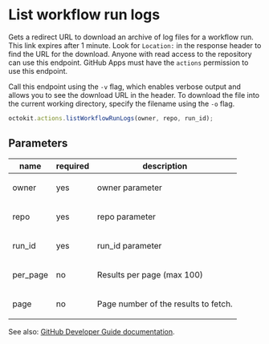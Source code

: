 # List workflow run logs

Gets a redirect URL to download an archive of log files for a workflow run. This link expires after 1 minute. Look for `Location:` in the response header to find the URL for the download. Anyone with read access to the repository can use this endpoint. GitHub Apps must have the `actions` permission to use this endpoint.

Call this endpoint using the `-v` flag, which enables verbose output and allows you to see the download URL in the header. To download the file into the current working directory, specify the filename using the `-o` flag.

```js
octokit.actions.listWorkflowRunLogs(owner, repo, run_id);
```

## Parameters

<table>
  <thead>
    <tr>
      <th>name</th>
      <th>required</th>
      <th>description</th>
    </tr>
  </thead>
  <tbody>
    <tr><td>owner</td><td>yes</td><td>

owner parameter

</td></tr>
<tr><td>repo</td><td>yes</td><td>

repo parameter

</td></tr>
<tr><td>run_id</td><td>yes</td><td>

run_id parameter

</td></tr>
<tr><td>per_page</td><td>no</td><td>

Results per page (max 100)

</td></tr>
<tr><td>page</td><td>no</td><td>

Page number of the results to fetch.

</td></tr>
  </tbody>
</table>

See also: [GitHub Developer Guide documentation](endpoint.documentationUrl).
